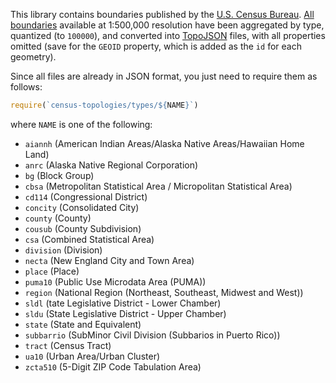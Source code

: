 This library contains boundaries published by the [U.S. Census Bureau](https://www.census.gov/geo/maps-data/data/tiger-cart-boundary.html). [All boundaries](http://www2.census.gov/geo/tiger/GENZ2015/) available at 1:500,000 resolution have been aggregated by type, quantized (to `100000`), and converted into [TopoJSON](https://github.com/topojson/topojson) files, with all properties omitted (save for the `GEOID` property, which is added as the `id` for each geometry).

Since all files are already in JSON format, you just need to require them as follows:

```javascript
require(`census-topologies/types/${NAME}`)
```

where `NAME` is one of the following:

- `aiannh` (American Indian Areas/Alaska Native Areas/Hawaiian Home Land)
- `anrc` (Alaska Native Regional Corporation)
- `bg` (Block Group)
- `cbsa` (Metropolitan Statistical Area / Micropolitan Statistical Area)
- `cd114` (Congressional District)
- `concity` (Consolidated City)
- `county` (County)
- `cousub` (County Subdivision)
- `csa` (Combined Statistical Area)
- `division` (Division)
- `necta` (New England City and Town Area)
- `place` (Place)
- `puma10` (Public Use Microdata Area (PUMA))
- `region` (National Region (Northeast, Southeast, Midwest and West))
- `sldl` (tate Legislative District - Lower Chamber)
- `sldu` (State Legislative District - Upper Chamber)
- `state` (State and Equivalent)
- `subbarrio` (SubMinor Civil Division (Subbarios in Puerto Rico))
- `tract` (Census Tract)
- `ua10` (Urban Area/Urban Cluster)
- `zcta510` (5-Digit ZIP Code Tabulation Area)
